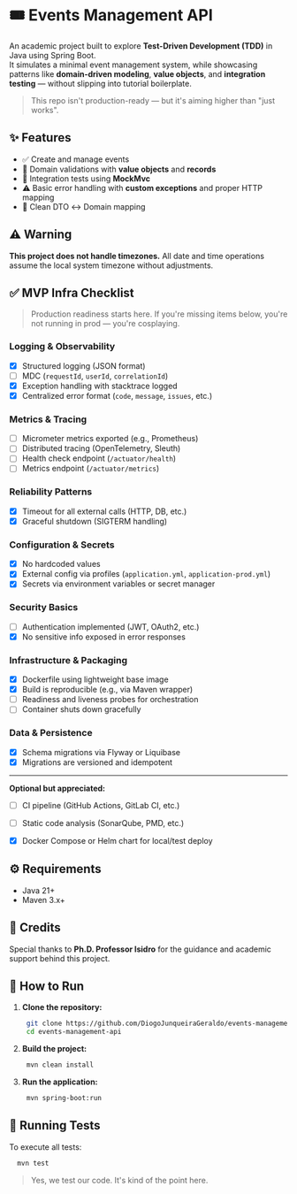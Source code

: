 # 🎟️ Events Management API

An academic project built to explore **Test-Driven Development (TDD)** in Java using Spring Boot.  
It simulates a minimal event management system, while showcasing patterns like **domain-driven modeling**, **value
objects**, and **integration testing** — without slipping into tutorial boilerplate.

> This repo isn't production-ready — but it's aiming higher than "just works".

## ✨ Features

- ✅ Create and manage events
- 🔐 Domain validations with **value objects** and **records**
- 🧪 Integration tests using **MockMvc**
- ⚠️ Basic error handling with **custom exceptions** and proper HTTP mapping
- 🧼 Clean DTO ↔️ Domain mapping

## ⚠️ Warning

**This project does not handle timezones.** All date and time operations assume the local system timezone without
adjustments.

## ✅ MVP Infra Checklist

> Production readiness starts here. If you're missing items below, you're not running in prod — you're cosplaying.

### Logging & Observability
- [x] Structured logging (JSON format)
- [ ] MDC (`requestId`, `userId`, `correlationId`)
- [x] Exception handling with stacktrace logged
- [x] Centralized error format (`code`, `message`, `issues`, etc.)

### Metrics & Tracing
- [ ] Micrometer metrics exported (e.g., Prometheus)
- [ ] Distributed tracing (OpenTelemetry, Sleuth)
- [ ] Health check endpoint (`/actuator/health`)
- [ ] Metrics endpoint (`/actuator/metrics`)

### Reliability Patterns
- [x] Timeout for all external calls (HTTP, DB, etc.)
- [x] Graceful shutdown (SIGTERM handling)

### Configuration & Secrets
- [x] No hardcoded values
- [x] External config via profiles (`application.yml`, `application-prod.yml`)
- [x] Secrets via environment variables or secret manager

### Security Basics
- [ ] Authentication implemented (JWT, OAuth2, etc.)
- [x] No sensitive info exposed in error responses

### Infrastructure & Packaging
- [x] Dockerfile using lightweight base image
- [x] Build is reproducible (e.g., via Maven wrapper)
- [ ] Readiness and liveness probes for orchestration
- [ ] Container shuts down gracefully

### Data & Persistence
- [x] Schema migrations via Flyway or Liquibase
- [x] Migrations are versioned and idempotent

---

**Optional but appreciated:**
- [ ] CI pipeline (GitHub Actions, GitLab CI, etc.)
- [ ] Static code analysis (SonarQube, PMD, etc.)
- [x] Docker Compose or Helm chart for local/test deploy


## ⚙️ Requirements

- Java 21+
- Maven 3.x+

## 🙏 Credits

Special thanks to **Ph.D. Professor Isidro** for the guidance and academic support behind this project.

## 🚀 How to Run

1. **Clone the repository:**
   ```bash
    git clone https://github.com/DiogoJunqueiraGeraldo/events-management-api.git
    cd events-management-api
   ```

2. **Build the project:**
   ```bash
    mvn clean install
   ```

3. **Run the application:**
   ```bash
    mvn spring-boot:run
   ```

## 🧪 Running Tests

To execute all tests:

```bash
  mvn test
```

> Yes, we test our code. It's kind of the point here.

